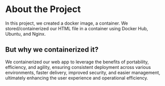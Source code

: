 # About the Project

In this project, we created a docker image, a container. We stored/containerized our HTML file in a container using Docker Hub, Ubuntu, and Nginx.

## But why we containerized it?
We containerized our web app to leverage the benefits of portability, efficiency, and agility, ensuring consistent deployment across various environments, faster delivery, improved security, and easier management, ultimately enhancing the user experience and operational efficiency.
